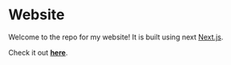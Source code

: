 # Website

Welcome to the repo for my website! It is built using next [Next.js](https://nextjs.org/).

Check it out [**here**](https://adrianjendo.com).
